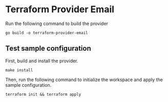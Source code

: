 # Terraform Provider Email

Run the following command to build the provider

```shell
go build -o terraform-provider-email
```

## Test sample configuration

First, build and install the provider.

```shell
make install
```

Then, run the following command to initialize the workspace and apply the sample configuration.

```shell
terraform init && terraform apply
```